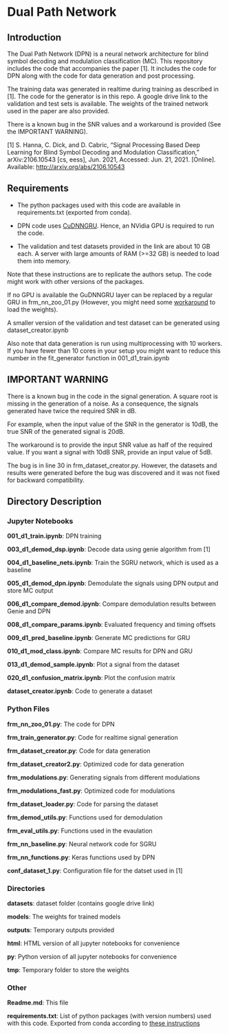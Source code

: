 
# Dual Path Network

## Introduction
The Dual Path Network (DPN) is a neural network architecture for blind symbol decoding and modulation classification (MC). This repository includes the code that accompanies the paper  \[1\]. It includes the code for DPN along with the code for data generation and post processing.

The training data was generated in realtime during training as described in \[1\].  The code for the generator is in this repo. A google drive link to the validation and test sets is available. The weights of the trained network used in the paper are also provided.

There is a known bug in the SNR values and a workaround is provided (See the IMPORTANT WARNING).

\[1\] S. Hanna, C. Dick, and D. Cabric, “Signal Processing Based Deep Learning for Blind Symbol Decoding and Modulation Classification,” arXiv:2106.10543 \[cs, eess\], Jun. 2021, Accessed: Jun. 21, 2021. \[Online\]. Available: http://arxiv.org/abs/2106.10543

## Requirements

* The python packages used with this code are available in requirements.txt (exported from conda). 

* DPN code uses [CuDNNGRU](https://www.tensorflow.org/api_docs/python/tf/compat/v1/keras/layers/CuDNNGRU). Hence, an NVidia GPU is required to run the code.

* The validation and test datasets provided in the link are about 10 GB each. A server with large amounts of RAM (>=32 GB) is needed to load them into memory.

Note that these instructions are to replicate the authors setup.  The code might work with other versions of the packages. 

If no GPU is available the GuDNNGRU layer can be replaced by a regular GRU in frm_nn_zoo_01.py (However, you might need some [workaround](https://stackoverflow.com/a/58810760) to load the weights).

A smaller version of the validation and test dataset can be generated using dataset_creator.ipynb

Also note that data generation is run using multiprocessing with 10 workers. If you have fewer than 10 cores in your setup you might want to reduce this number in  the fit_generator function in 001_d1_train.ipynb

## IMPORTANT WARNING

There is a known bug in the code in the signal generation. A square root is missing in the generation of a noise. As a consequence, the signals generated have twice the required SNR in dB.

For example, when the input value of the SNR in the generator is 10dB, the true SNR of the generated signal is 20dB. 

The workaround is to provide the input SNR value as half of the required value. If you want a signal with 10dB SNR, provide an input value of 5dB.

The bug is in line 30 in frm_dataset_creator.py. However, the datasets and results were generated before the bug was discovered and it was not fixed for backward compatibility.

## Directory Description

### Jupyter Notebooks
**001_d1_train.ipynb**: DPN training

**003_d1_demod_dsp.ipynb**: Decode data using genie algorithm from \[1\]

**004_d1_baseline_nets.ipynb**: Train the SGRU network, which is used as a baseline

**005_d1_demod_dpn.ipynb**: Demodulate the signals using DPN output and store MC output

**006_d1_compare_demod.ipynb**: Compare demodulation results between Genie and DPN

**008_d1_compare_params.ipynb**: Evaluated frequency and timing offsets

**009_d1_pred_baseline.ipynb**: Generate MC predictions for GRU

**010_d1_mod_class.ipynb**: Compare MC results for DPN and GRU

**013_d1_demod_sample.ipynb**: Plot a signal from the dataset

**020_d1_confusion_matrix.ipynb**: Plot the confusion matrix

**dataset_creator.ipynb**: Code to generate a dataset





### Python Files
**frm_nn_zoo_01.py**: The  code for DPN

**frm_train_generator.py**: Code for realtime signal generation

**frm_dataset_creator.py**: Code for data generation

**frm_dataset_creator2.py**: Optimized code for data generation

**frm_modulations.py**: Generating signals from different modulations

**frm_modulations_fast.py**: Optimized code for modulations

**frm_dataset_loader.py**: Code for parsing the dataset

**frm_demod_utils.py**: Functions used for demodulation

**frm_eval_utils.py**: Functions used in the evaulation

**frm_nn_baseline.py**: Neural network code for SGRU

**frm_nn_functions.py**: Keras functions used by DPN

**conf_dataset_1.py**: Configuration file for the datset used in [1]

### Directories
**datasets**: dataset folder (contains google drive link)

**models**: The weights for trained models

**outputs**: Temporary outputs provided

**html**: HTML version of all jupyter notebooks for convenience

**py**: Python version of all jupyter notebooks for convenience

**tmp**: Temporary folder to store the weights

### Other
**Readme.md**: This file

**requirements.txt**: List of python packages (with version numbers) used with this code. Exported from conda according to  [these instructions](https://stackoverflow.com/a/51293330)

